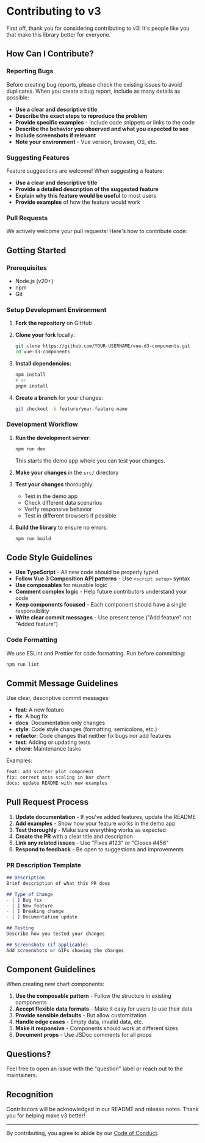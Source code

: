 # Contributing to v3

First off, thank you for considering contributing to v3! It's people like you that make this library better for everyone.

## How Can I Contribute?

### Reporting Bugs

Before creating bug reports, please check the existing issues to avoid duplicates. When you create a bug report, include as many details as possible:

* **Use a clear and descriptive title**
* **Describe the exact steps to reproduce the problem**
* **Provide specific examples** - Include code snippets or links to the code
* **Describe the behavior you observed and what you expected to see**
* **Include screenshots if relevant**
* **Note your environment** - Vue version, browser, OS, etc.

### Suggesting Features

Feature suggestions are welcome! When suggesting a feature:

* **Use a clear and descriptive title**
* **Provide a detailed description of the suggested feature**
* **Explain why this feature would be useful** to most users
* **Provide examples** of how the feature would work

### Pull Requests

We actively welcome your pull requests! Here's how to contribute code:

## Getting Started

### Prerequisites

* Node.js (v20+)
* npm
* Git

### Setup Development Environment

1. **Fork the repository** on GitHub

2. **Clone your fork** locally:

   ```bash
   git clone https://github.com/YOUR-USERNAME/vue-d3-components.git
   cd vue-d3-components
   ```

3. **Install dependencies**:

   ```bash
   npm install
   # or
   pnpm install
   ```

4. **Create a branch** for your changes:

   ```bash
   git checkout -b feature/your-feature-name
   ```

### Development Workflow

1. **Run the development server**:

   ```bash
   npm run dev
   ```

   This starts the demo app where you can test your changes.

2. **Make your changes** in the `src/` directory

3. **Test your changes** thoroughly:
   * Test in the demo app
   * Check different data scenarios
   * Verify responsive behavior
   * Test in different browsers if possible

4. **Build the library** to ensure no errors:

   ```bash
   npm run build
   ```

## Code Style Guidelines

* **Use TypeScript** - All new code should be properly typed
* **Follow Vue 3 Composition API patterns** - Use `<script setup>` syntax
* **Use composables** for reusable logic
* **Comment complex logic** - Help future contributors understand your code
* **Keep components focused** - Each component should have a single responsibility
* **Write clear commit messages** - Use present tense ("Add feature" not "Added feature")

### Code Formatting

We use ESLint and Prettier for code formatting. Run before committing:

```bash
npm run lint
```

## Commit Message Guidelines

Use clear, descriptive commit messages:

* **feat**: A new feature
* **fix**: A bug fix
* **docs**: Documentation only changes
* **style**: Code style changes (formatting, semicolons, etc.)
* **refactor**: Code changes that neither fix bugs nor add features
* **test**: Adding or updating tests
* **chore**: Maintenance tasks

Examples:

```bash
feat: add scatter plot component
fix: correct axis scaling in bar chart
docs: update README with new examples
```

## Pull Request Process

1. **Update documentation** - If you've added features, update the README
2. **Add examples** - Show how your feature works in the demo app
3. **Test thoroughly** - Make sure everything works as expected
4. **Create the PR** with a clear title and description
5. **Link any related issues** - Use "Fixes #123" or "Closes #456"
6. **Respond to feedback** - Be open to suggestions and improvements

### PR Description Template

```markdown
## Description
Brief description of what this PR does

## Type of Change
- [ ] Bug fix
- [ ] New feature
- [ ] Breaking change
- [ ] Documentation update

## Testing
Describe how you tested your changes

## Screenshots (if applicable)
Add screenshots or GIFs showing the changes
```

## Component Guidelines

When creating new chart components:

1. **Use the composable pattern** - Follow the structure in existing components
2. **Accept flexible data formats** - Make it easy for users to use their data
3. **Provide sensible defaults** - But allow customization
4. **Handle edge cases** - Empty data, invalid data, etc.
5. **Make it responsive** - Components should work at different sizes
6. **Document props** - Use JSDoc comments for all props

## Questions?

Feel free to open an issue with the "question" label or reach out to the maintainers.

## Recognition

Contributors will be acknowledged in our README and release notes. Thank you for helping make v3 better!

---

By contributing, you agree to abide by our [Code of Conduct](CODE_OF_CONDUCT.md).